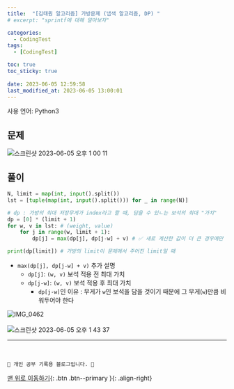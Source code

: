 ```yaml
---
title:  "[김태원 알고리즘] 가방문제 (냅색 알고리즘, DP) "
# excerpt: "sprintf에 대해 알아보자"

categories:
  - CodingTest
tags:
  - [CodingTest]

toc: true
toc_sticky: true
 
date: 2023-06-05 12:59:58
last_modified_at: 2023-06-05 13:00:01
---
```


사용 언어: Python3

## 문제
![스크린샷 2023-06-05 오후 1 00 11](https://github.com/minju412/jenkins-test/assets/59405576/c9b3d982-cce9-4c71-aa29-37d37613fd60)



## 풀이
```py
N, limit = map(int, input().split())
lst = [tuple(map(int, input().split())) for _ in range(N)]

# dp : 가방의 최대 저장무게가 index라고 할 때, 담을 수 있ㄴ는 보석의 최대 "가치"
dp = [0] * (limit + 1)
for w, v in lst: # (weight, value)
    for j in range(w, limit + 1):
        dp[j] = max(dp[j], dp[j-w] + v) # ✅ 새로 계산한 값이 더 큰 경우에만 업데이트

print(dp[limit]) # 가방의 limit이 문제에서 주어진 limit일 때
```
- `max(dp[j], dp[j-w] + v)` 추가 설명
    - `dp[j]`: `(w, v)` 보석 적용 전 최대 가치
    - `dp[j-w]`: `(w, v)` 보석 적용 후 최대 가치 
        - `dp[j-w]`인 이유 : 무게가 `w`인 보석을 담을 것이기 때문에 그 무게(`w`)만큼 비워두어야 한다

![IMG_0462](https://github.com/minju412/jenkins-test/assets/59405576/06528d9d-89dc-419a-ac2d-a67f0234e4fc)<br><br>
![스크린샷 2023-06-05 오후 1 43 37](https://github.com/minju412/jenkins-test/assets/59405576/640ae474-6c39-453f-8024-669fe5bc6917)








***
<br>


    💛 개인 공부 기록용 블로그입니다. 👻

[맨 위로 이동하기](#){: .btn .btn--primary }{: .align-right}